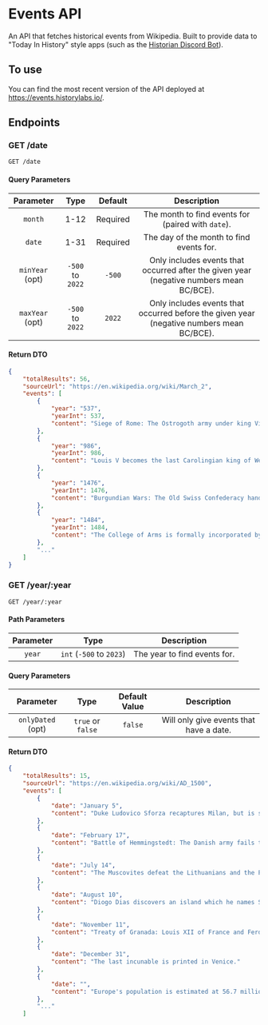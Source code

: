 # Events API

An API that fetches historical events from Wikipedia. Built to provide data to "Today In History" style apps (such as the [Historian Discord Bot](https://github.com/HistoryLabs/historian-bot)).

## To use

You can find the most recent version of the API deployed at https://events.historylabs.io/.

## Endpoints

### GET /date

```http
GET /date
```

#### Query Parameters

|    Parameter    |       Type       |  Default |                                        Description                                       |
|:---------------:|:----------------:|:--------:|:----------------------------------------------------------------------------------------:|
|     `month`     |       1-12       | Required |                    The month to find events for (paired with `date`).                    |
|      `date`     |       1-31       | Required |                         The day of the month to find events for.                         |
| `minYear` (opt) | `-500` to `2022` |  `-500`  |  Only includes events that occurred after the given year (negative numbers mean BC/BCE). |
| `maxYear` (opt) | `-500` to `2022` |  `2022`  | Only includes events that occurred before the given year (negative numbers mean BC/BCE). |

#### Return DTO

```json
{
    "totalResults": 56,
    "sourceUrl": "https://en.wikipedia.org/wiki/March_2",
    "events": [
        {
            "year": "537",
            "yearInt": 537,
            "content": "Siege of Rome: The Ostrogoth army under king Vitiges begins the siege of the capital. Belisarius conducts a delaying action outside the Flaminian Gate; he and a detachment of his bucellarii are almost cut off."
        },
        {
            "year": "986",
            "yearInt": 986,
            "content": "Louis V becomes the last Carolingian king of West Francia after the death of his father, Lothaire."
        },
        {
            "year": "1476",
            "yearInt": 1476,
            "content": "Burgundian Wars: The Old Swiss Confederacy hands Charles the Bold, Duke of Burgundy, a major defeat in the Battle of Grandson in Canton of Neuch\âtel."
        },
        {
            "year": "1484",
            "yearInt": 1484,
            "content": "The College of Arms is formally incorporated by Royal Charter signed by King Richard III of England."
        },
        "..."
    ]
}
```

### GET /year/:year

```http
GET /year/:year
```

#### Path Parameters
| Parameter |           Type           |          Description         |
|:---------:|:------------------------:|:----------------------------:|
|   `year`  | `int` (`-500` to `2023`) | The year to find events for. |

#### Query Parameters

|     Parameter    |        Type       | Default Value |               Description               |
|:----------------:|:-----------------:|:-------------:|:---------------------------------------:|
| `onlyDated` (opt) | `true` or `false` |    `false`    | Will only give events that have a date. |

#### Return DTO

```json
{
    "totalResults": 15,
    "sourceUrl": "https://en.wikipedia.org/wiki/AD_1500",
    "events": [
        {
            "date": "January 5",
            "content": "Duke Ludovico Sforza recaptures Milan, but is soon driven out again by the French."
        },
        {
            "date": "February 17",
            "content": "Battle of Hemmingstedt: The Danish army fails to conquer the peasants' republic of Dithmarschen."
        },
        {
            "date": "July 14",
            "content": "The Muscovites defeat the Lithuanians and the Poles in the Battle of Vedrosha."
        },
        {
            "date": "August 10",
            "content": "Diogo Dias discovers an island which he names St Lawrence (after the saint's day on which it was first sighted), later to be known as Madagascar."
        },
        {
            "date": "November 11",
            "content": "Treaty of Granada: Louis XII of France and Ferdinand II of Aragon agree to divide the Kingdom of Naples between them."
        },
        {
            "date": "December 31",
            "content": "The last incunable is printed in Venice."
        },
        {
            "date": "",
            "content": "Europe's population is estimated at 56.7 million people (Spielvogel)."
        },
        "..."
    ]
